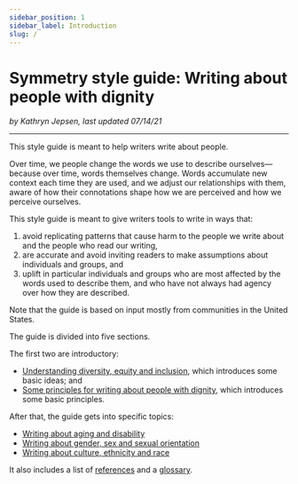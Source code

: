 ```yaml
---
sidebar_position: 1
sidebar_label: Introduction
slug: /
---
```


# Symmetry style guide: Writing about people with dignity

*by Kathryn Jepsen, last updated 07/14/21*

---

This style guide is meant to help writers write about people.
 
Over time, we people change the words we use to describe ourselves&mdash;because over time, words themselves change. Words accumulate new context each time they are used, and we adjust our relationships with them, aware of how their connotations shape how we are perceived and how we perceive ourselves.
 
This style guide is meant to give writers tools to write in ways that:  
1. avoid replicating patterns that cause harm to the people we write about and the people who read our writing,  
2. are accurate and avoid inviting readers to make assumptions about individuals and groups, and  
3. uplift in particular individuals and groups who are most affected by the words used to describe them, and who have not always had agency over how they are described. 
 
Note that the guide is based on input mostly from communities in the United States.  
 
The guide is divided into five sections.  

The first two are introductory:  

- [Understanding diversity, equity and inclusion](https://symmetry-mag.github.io/style-guide/understanding-diversity-equity-and-inclusion), which introduces some basic ideas; and
- [Some principles for writing about people with dignity](https://symmetry-mag.github.io/style-guide/writing-about-people-with-dignity), which introduces some basic principles.

After that, the guide gets into specific topics:

- [Writing about aging and disability](https://symmetry-mag.github.io/style-guide/writing-about-aging-and-disability)
- [Writing about gender, sex and sexual orientation](https://symmetry-mag.github.io/style-guide/writing-about-gender-sex-and-sexual-orientation)
- [Writing about culture, ethnicity and race](https://symmetry-mag.github.io/style-guide/writing-about-culture-ethnicity-and-race)

It also includes a list of [references](https://symmetry-mag.github.io/style-guide/references) and a [glossary](https://symmetry-mag.github.io/style-guide/glossary).



